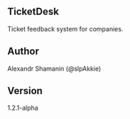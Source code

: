 ## TicketDesk

Ticket feedback system for companies.

## Author

Alexandr Shamanin (@slpAkkie)

## Version

1.2.1-alpha
